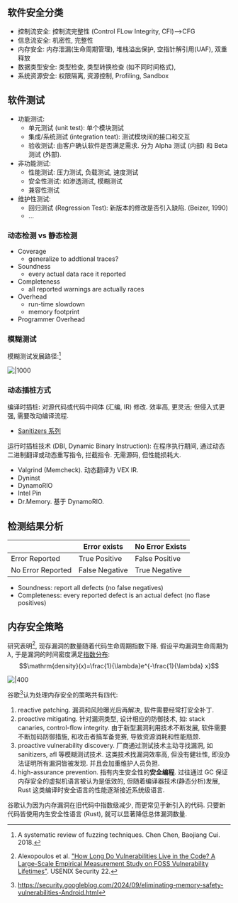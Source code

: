 ## 软件安全分类

- 控制流安全: 控制流完整性 (Control FLow Integrity, CFI)-->CFG
- 信息流安全: 机密性, 完整性
- 内存安全: 内存泄漏(生命周期管理), 堆栈溢出保护, 空指针解引用(UAF), 双重释放
- 数据类型安全: 类型检查, 类型转换检查 (如不同时间格式), 
- 系统资源安全: 权限隔离, 资源控制, Profiling, Sandbox

## 软件测试

- 功能测试:
	- 单元测试 (unit test): 单个模块测试
	- 集成/系统测试 (integration teat): 测试模块间的接口和交互
	- 验收测试: 由客户确认软件是否满足需求. 分为 Alpha 测试 (内部) 和 Beta 测试 (外部).
- 非功能测试:
	- 性能测试: 压力测试, 负载测试, 速度测试
	- 安全性测试: 如渗透测试, 模糊测试
	- 兼容性测试
- 维护性测试:
	- 回归测试 (Regression Test): 新版本的修改是否引入缺陷. (Beizer, 1990)
	- ...

### 动态检测 vs 静态检测

- Coverage
	- generalize to addtional traces?
- Soundness
	- every actual data race it reported
- Completeness
	- all reported warnings are actually races
- Overhead
	- run-time slowdown
	- memory footprint
- Programmer Overhead

### 模糊测试

模糊测试发展路径:[^3]

![|1000](../../attach/Fuzzing%20技术演变.avif)

### 动态插桩方式

编译时插桩: 对源代码或代码中间体 (汇编, IR) 修改. 效率高, 更灵活; 但侵入式更强, 需要改动编译流程.
- [Sanitizers 系列](工具/Sanitizer.md)

运行时插桩技术 (DBI, Dynamic Binary Instruction): 在程序执行期间, 通过动态二进制翻译或动态重写指令, 拦截指令. 无需源码, 但性能损耗大.
- Valgrind (Memcheck). 动态翻译为 VEX IR.
- Dyninst
- DynamoRIO
- Intel Pin
- Dr.Memory. 基于 DynamoRIO.


## 检测结果分析

|                   | Error exists   | No Error Exists |
| ----------------- | -------------- | --------------- |
| Error Reported    | True Positive  | False Positive  |
| No Error Reported | False Negative | True Negative                |

- Soundness: report all defects (no false negatives)
- Completeness: every reported defect is an actual defect (no flase positives)

## 内存安全策略

研究表明[^1], 现存漏洞的数量随着代码生命周期指数下降. 假设平均漏洞生命周期为 $\lambda$, 于是漏洞的时间密度满足[指数分布](../../Math/概率与随机/随机变量分布/指数分布.md): $$\mathrm{density}(x)=\frac{1}{\lambda}e^{-\frac{1}{\lambda} x}$$

![|400](../../attach/漏洞之生命周期.avif)

谷歌[^2]认为处理内存安全的策略共有四代:
1. reactive patching. 漏洞和风险曝光后再解决, 软件需要经常打安全补丁.
2. proactive mitigating. 针对漏洞类型, 设计相应的防御技术, 如: stack canaries, control-flow integrity. 由于新型漏洞利用技术不断发展, 软件需要不断加码防御措施, 和攻击者搞军备竞赛, 导致资源消耗和性能瓶颈.
3. proactive vulnerability discovery. 厂商通过测试技术主动寻找漏洞, 如 sanitizers, afl 等模糊测试技术. 这类技术找漏洞效率高, 但没有健壮性, 即没办法证明所有漏洞皆被发现. 并且会加重维护人员负担.
4. high-assurance prevention. 指有内生安全性的**安全编程**. 过往通过 GC 保证内存安全的虚拟机语言被认为是低效的, 但随着编译器技术(静态分析)发展, Rust 这类编译时安全语言的性能逐渐接近系统级语言. 

谷歌认为因为内存漏洞在旧代码中指数级减少, 而更常见于新引入的代码. 只要新代码皆使用内生安全性语言 (Rust), 就可以显著降低总体漏洞数量.

[^1]: Alexopoulos et al. ["How Long Do Vulnerabilities Live in the Code? A Large-Scale Empirical Measurement Study on FOSS Vulnerability Lifetimes"](https://www.usenix.org/conference/usenixsecurity22/presentation/alexopoulos). USENIX Security 22.

[^2]: https://security.googleblog.com/2024/09/eliminating-memory-safety-vulnerabilities-Android.html

[^3]: A systematic review of fuzzing techniques. Chen Chen, Baojiang Cui. 2018.
